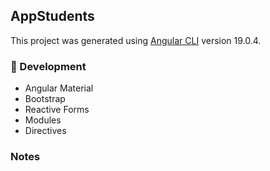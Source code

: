 ## AppStudents

This project was generated using [Angular CLI](https://github.com/angular/angular-cli) version 19.0.4.

### 📁 Development

- Angular Material
- Bootstrap
- Reactive Forms
- Modules
- Directives

### Notes
